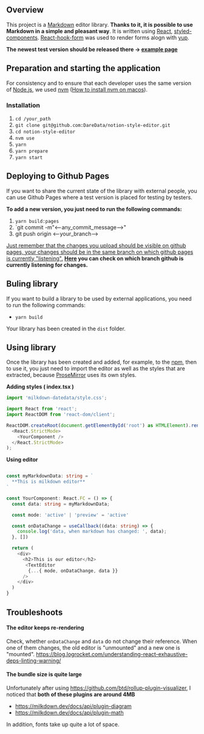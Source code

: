 ## Overview

This project is a [Markdown](https://www.markdownguide.org/getting-started/) editor library. **Thanks to it, it is possible to use Markdown in a simple and pleasant way**. It is written using [React](https://react.dev/), [styled-components](https://styled-components.com/). [React-hook-form](https://react-hook-form.com/) was used to render forms alogn with [yup](https://github.com/jquense/yup).

**The newest test version should be released there -> [example page](https://daredata.github.io/notion-style-editor/)**

## Preparation and starting the application

For consistency and to ensure that each developer uses the same version of [Node.js](https://nodejs.org/en), we used [nvm](https://github.com/nvm-sh/nvm) ([How to install nvm on macos](https://tecadmin.net/install-nvm-macos-with-homebrew/)).

### Installation

1. `cd /your_path`
2. `git clone git@github.com:DareData/notion-style-editor.git`
3. `cd notion-style-editor`
5. `nvm use`
6. `yarn`
7. `yarn prepare`
9. `yarn start`

## Deploying to Github Pages

If you want to share the current state of the library with external people, you can use Github Pages where a test version is placed for testing by testers.

**To add a new version, you just need to run the following commands:**
1. `yarn build:pages`
2. `git commit -m"<--any_commit_message-->"
3. git push origin <--your_branch-->

<ins>Just remember that the changes you upload should be visible on github pages, your changes should be in the same branch on which github pages is currently "listening".</ins> 
**[Here](https://github.com/DareData/notion-style-editor/settings/pages) you can check on which branch github is currently listening for changes.**

## Buling library

If you want to build a library to be used by external applications, you need to run the following commands:
- `yarn build`

Your library has been created in the `dist` folder.

## Using library

Once the library has been created and added, for example, to the [npm](https://www.npmjs.com/), then to use it, you just need to import the editor as well as the styles that are extracted, because [ProseMirror](https://prosemirror.net/) uses its own styles.

**Adding styles ( index.tsx )**
```typescript
import 'milkdown-datedata/style.css'; 

import React from 'react';
import ReactDOM from 'react-dom/client';

ReactDOM.createRoot(document.getElementById('root') as HTMLElement).render(
  <React.StrictMode>
    <YourComponent />
  </React.StrictMode>
);

```

**Using editor**
```typescript

const myMarkdownData: string = `
  **This is milkdown editor**
`

const YourComponent: React.FC = () => {
  const data: string = myMarkdownData;

  const mode: 'active' | 'preview' = 'active'

  const onDataChange = useCallback((data: string) => {
    console.log('data, when markdown has changed: ', data);
  }, [])

  return (
    <div>
      <h2>This is our editor</h2>
       <TextEditor 
        {...{ mode, onDataChange, data }} 
      />
    </div>
  )
}

```

## Troubleshoots

#### The editor keeps re-rendering

Check, whether `onDataChange` and `data` do not change their reference. When one of them changes, the old editor is "unmounted" and a new one is "mounted". 
https://blog.logrocket.com/understanding-react-exhaustive-deps-linting-warning/ 

#### The bundle size is quite large

Unfortunately after using https://github.com/btd/rollup-plugin-visualizer, I noticed that **both of these plugins are around 4MB**
- https://milkdown.dev/docs/api/plugin-diagram
- https://milkdown.dev/docs/api/plugin-math

In addition, fonts take up quite a lot of space.